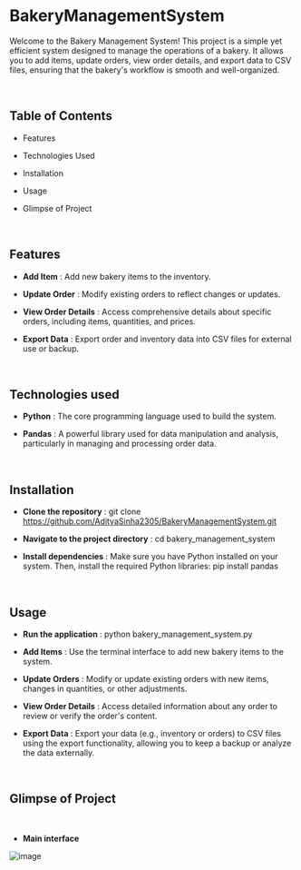 # BakeryManagementSystem

Welcome to the Bakery Management System! This project is a simple yet efficient system designed to manage the operations of a bakery. It allows you to add items, update orders, view order details, and export data to CSV files, ensuring that the bakery's workflow is smooth and well-organized.


<br>

## Table of Contents

- Features
  
- Technologies Used
  
- Installation
  
- Usage

- Glimpse of Project

<br>


## Features

- **Add Item** : Add new bakery items to the inventory.
  
- **Update Order** :  Modify existing orders to reflect changes or updates.
  
- **View Order Details** : Access comprehensive details about specific orders, including items, quantities, and prices.

- **Export Data** : Export order and inventory data into CSV files for external use or backup. 

<br>

## Technologies used

- **Python** : The core programming language used to build the system.
  
- **Pandas** : A powerful library used for data manipulation and analysis, particularly in managing and processing order data.

<br>

## Installation

- **Clone the repository** : git clone https://github.com/AdityaSinha2305/BakeryManagementSystem.git
  
- **Navigate to the project directory** : cd bakery_management_system
  
- **Install dependencies** : Make sure you have Python installed on your system. Then, install the required Python libraries: pip install pandas


<br>

## Usage

- **Run the application** : python bakery_management_system.py
  
- **Add Items** : Use the terminal interface to add new bakery items to the system.
  
- **Update Orders** : Modify or update existing orders with new items, changes in quantities, or other adjustments.
  
- **View Order Details** : Access detailed information about any order to review or verify the order's content.
  
- **Export Data** : Export your data (e.g., inventory or orders) to CSV files using the export functionality, allowing you to keep a backup or analyze the data externally.


<br>

## Glimpse of Project

<br>

- **Main interface**

![image](https://github.com/user-attachments/assets/5b7259d5-7b8c-4671-88d7-ffc085b1f212)





